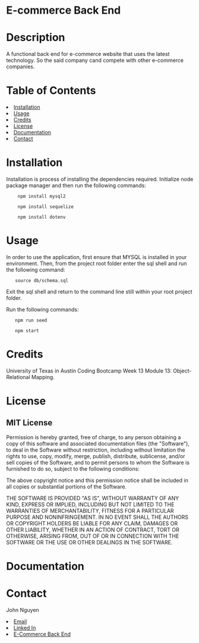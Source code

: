 # E-commerce Back End 

# Description
A functional back end for e-commerce website that uses the latest technology. So the said company cand compete with other e-commerce companies.

# Table of Contents

<li><a href="#installation">Installation</a></li>
<li><a href="#usage">Usage</a></li>
<li><a href="#credits">Credits</a></li>
<li><a href="#license">License</a></li>
<li><a href="#documentation">Documentation</a></li>
<li><a href="#contact">Contact</a></li>

# Installation

Installation is process of installing the dependencies required. Initialize node package manager and then run the following commands:

<ul><code> npm install mysql2</code></ul>
<ul><code> npm install sequelize</code></ul>
<ul><code> npm install dotenv</code></ul>

# Usage

In order to use the application, first ensure that MYSQL is installed in your environment.
Then, from the project root folder enter the sql shell and run the following command:

<ul><code>source db/schema.sql</code></ul>

Exit the sql shell and return to the command line still within your root project folder.

Run the following commands:

<ul><code>npm run seed</code></ul>
<ul><code>npm start</code></ul>

# Credits

University of Texas in Austin Coding Bootcamp Week 13 Module 13: Object-Relational Mapping.

# License

## MIT License

Permission is hereby granted, free of charge, to any person obtaining a copy of this software and associated documentation files (the "Software"), to deal in the Software without restriction, including without limitation the rights to use, copy, modify, merge, publish, distribute, sublicense, and/or sell copies of the Software, and to permit persons to whom the Software is furnished to do so, subject to the following conditions:

The above copyright notice and this permission notice shall be included in all copies or substantial portions of the Software.

THE SOFTWARE IS PROVIDED "AS IS", WITHOUT WARRANTY OF ANY KIND, EXPRESS OR IMPLIED, INCLUDING BUT NOT LIMITED TO THE WARRANTIES OF MERCHANTABILITY, FITNESS FOR A PARTICULAR PURPOSE AND NONINFRINGEMENT. IN NO EVENT SHALL THE AUTHORS OR COPYRIGHT HOLDERS BE LIABLE FOR ANY CLAIM, DAMAGES OR OTHER LIABILITY, WHETHER IN AN ACTION OF CONTRACT, TORT OR OTHERWISE, ARISING FROM, OUT OF OR IN CONNECTION WITH THE SOFTWARE OR THE USE OR OTHER DEALINGS IN THE SOFTWARE.

# Documentation


# Contact

John Nguyen
<li><a href="mailto:jnguyeningco@gmail.com">Email</a>
<li><a href="https://www.linkedin.com/in/john-nguyen-49158621a">Linked In</a>
<li><a href="https://github.com/JoNoC0/ecommerce">E-Commerce Back End</a>
